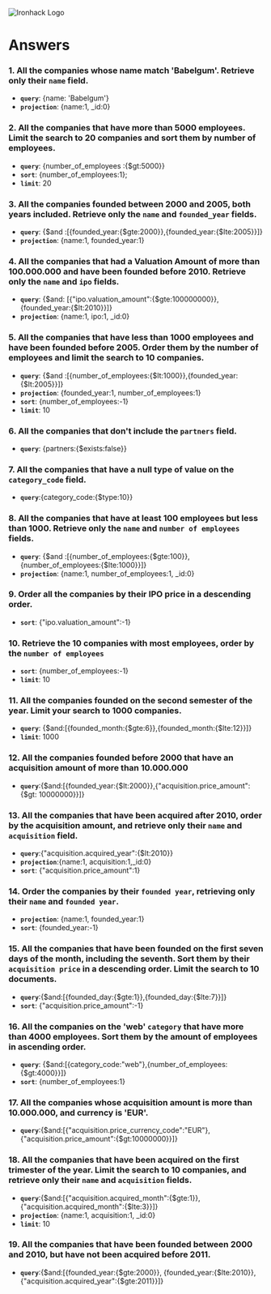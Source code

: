 ![Ironhack Logo](https://i.imgur.com/1QgrNNw.png)

# Answers

### 1. All the companies whose name match 'Babelgum'. Retrieve only their `name` field.

- **`query`**: {name: 'Babelgum'}
- **`projection`**: {name:1, _id:0}

### 2. All the companies that have more than 5000 employees. Limit the search to 20 companies and sort them by **number of employees**.
- **`query`**: {number_of_employees :{$gt:5000}}
- **`sort`**: {number_of_employees:1};
- **`limit`**: 20


### 3. All the companies founded between 2000 and 2005, both years included. Retrieve only the `name` and `founded_year` fields.

- **`query`**: {$and :[{founded_year:{$gte:2000}},{founded_year:{$lte:2005}}]}
- **`projection`**: {name:1, founded_year:1}


### 4. All the companies that had a Valuation Amount of more than 100.000.000 and have been founded before 2010. Retrieve only the `name` and `ipo` fields.

- **`query`**: {$and: [{"ipo.valuation_amount":{$gte:100000000}},{founded_year:{$lt:2010}}]}
- **`projection`**: {name:1, ipo:1, _id:0}



### 5. All the companies that have less than 1000 employees and have been founded before 2005. Order them by the number of employees and limit the search to 10 companies.

- **`query`**: {$and :[{number_of_employees:{$lt:1000}},{founded_year:{$lt:2005}}]}
- **`projection`**: {founded_year:1, number_of_employees:1}
- **`sort`**: {number_of_employees:-1}
- **`limit`**: 10


### 6. All the companies that don't include the `partners` field.

- **`query`**: {partners:{$exists:false}}

### 7. All the companies that have a null type of value on the `category_code` field.
- **`query`**:{category_code:{$type:10}}

### 8. All the companies that have at least 100 employees but less than 1000. Retrieve only the `name` and `number of employees` fields.
- **`query`**: {$and :[{number_of_employees:{$gte:100}},{number_of_employees:{$lte:1000}}]}
- **`projection`**: {name:1, number_of_employees:1, _id:0}



### 9. Order all the companies by their IPO price in a descending order.
- **`sort`**: {"ipo.valuation_amount":-1}


### 10. Retrieve the 10 companies with most employees, order by the `number of employees`
- **`sort`**: {number_of_employees:-1}
- **`limit`**: 10


### 11. All the companies founded on the second semester of the year. Limit your search to 1000 companies.
- **`query`**: {$and:[{founded_month:{$gte:6}},{founded_month:{$lte:12}}]}
- **`limit`**: 1000


### 12. All the companies founded before 2000 that have an acquisition amount of more than 10.000.000
- **`query`**:{$and:[{founded_year:{$lt:2000}},{"acquisition.price_amount":{$gt: 10000000}}]}


### 13. All the companies that have been acquired after 2010, order by the acquisition amount, and retrieve only their `name` and `acquisition` field.

- **`query`**:{"acquisition.acquired_year":{$lt:2010}}
- **`projection`**:{name:1, acquisition:1,_id:0}
- **`sort`**: {"acquisition.price_amount":1}

### 14. Order the companies by their `founded year`, retrieving only their `name` and `founded year`.

- **`projection`**: {name:1, founded_year:1}
- **`sort`**: {founded_year:-1}

### 15. All the companies that have been founded on the first seven days of the month, including the seventh. Sort them by their `acquisition price` in a descending order. Limit the search to 10 documents.
- **`query`**:{$and:[{founded_day:{$gte:1}},{founded_day:{$lte:7}}]}
- **`sort`**: {"acquisition.price_amount":-1}

### 16. All the companies on the 'web' `category` that have more than 4000 employees. Sort them by the amount of employees in ascending order.
- **`query`**: {$and:[{category_code:"web"},{number_of_employees:{$gt:4000}}]}
- **`sort`**: {number_of_employees:1}

### 17. All the companies whose acquisition amount is more than 10.000.000, and currency is 'EUR'.

- **`query`**:{$and:[{"acquisition.price_currency_code":"EUR"},{"acquisition.price_amount":{$gt:10000000}}]}

### 18. All the companies that have been acquired on the first trimester of the year. Limit the search to 10 companies, and retrieve only their `name` and `acquisition` fields.

- **`query`**:{$and:[{"acquisition.acquired_month":{$gte:1}}, {"acquisition.acquired_month":{$lte:3}}]}
- **`projection`**: {name:1, acquisition:1, _id:0}
- **`limit`**: 10

### 19. All the companies that have been founded between 2000 and 2010, but have not been acquired before 2011.

- **`query`**:{$and:[{founded_year:{$gte:2000}}, {founded_year:{$lte:2010}}, {"acquisition.acquired_year":{$gte:2011}}]}
